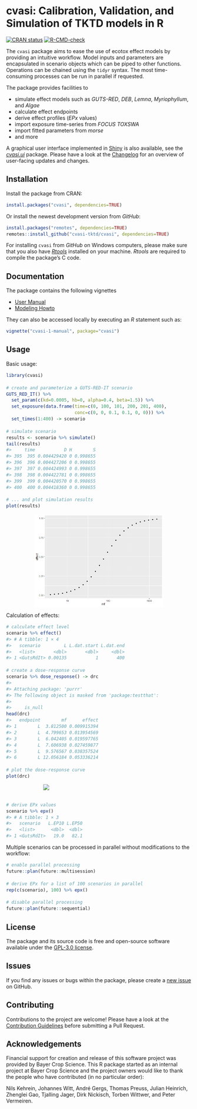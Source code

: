 
<!-- README.md is generated from README.Rmd. Please edit that file -->

# cvasi: Calibration, Validation, and Simulation of TKTD models in R

<!-- badges: start -->

[![CRAN
status](https://www.r-pkg.org/badges/version/cvasi)](https://cran.r-project.org/package=cvasi)
[![R-CMD-check](https://github.com/cvasi-tktd/cvasi/actions/workflows/R-CMD-check.yaml/badge.svg)](https://github.com/cvasi-tktd/cvasi/actions/workflows/R-CMD-check.yaml)
<!--[![Codecov test coverage](https://codecov.io/gh/xy/cvasi/branch/main/graph/badge.svg)](https://app.codecov.io/gh/xy/cvasi?branch=main)-->
<!-- badges: end -->

The `cvasi` package aims to ease the use of ecotox effect models by
providing an intuitive workflow. Model inputs and parameters are
encapsulated in scenario objects which can be piped to other functions.
Operations can be chained using the `tidyr` syntax. The most
time-consuming processes can be run in parallel if requested.

The package provides facilities to

- simulate effect models such as *GUTS-RED*, *DEB*, *Lemna*,
  *Myriophyllum*, and *Algae*
- calculate effect endpoints
- derive effect profiles (*EPx* values)
- import exposure time-series from *FOCUS TOXSWA*
- import fitted parameters from *morse*
- and more

A graphical user interface implemented in
[Shiny](https://posit.co/products/open-source/rstudio/) is also
available, see the *[cvasi.ui](https://github.com/cvasi-tktd/cvasi.ui/)*
package. Please have a look at the [Changelog](NEWS.md) for an overview
of user-facing updates and changes.

## Installation

Install the package from CRAN:

``` r
install.packages("cvasi", dependencies=TRUE)
```

Or install the newest development version from *GitHub*:

``` r
install.packages("remotes", dependencies=TRUE)
remotes::install_github("cvasi-tktd/cvasi", dependencies=TRUE)
```

For installing `cvasi` from *GitHub* on Windows computers, please make
sure that you also have
[*Rtools*](https://cran.r-project.org/bin/windows/Rtools/) installed on
your machine. *Rtools* are required to compile the package’s C code.

## Documentation

The package contains the following vignettes

- [User
  Manual](https://github.com/cvasi-tktd/cvasi/blob/main/doc/cvasi-1-manual.md)
- [Modeling
  Howto](https://github.com/cvasi-tktd/cvasi/blob/main/doc/cvasi-2-howto.md)

They can also be accessed locally by executing an *R* statement such as:

``` r
vignette("cvasi-1-manual", package="cvasi")
```

## Usage

Basic usage:

``` r
library(cvasi)

# create and parameterize a GUTS-RED-IT scenario
GUTS_RED_IT() %>%
  set_param(c(kd=0.0005, hb=0, alpha=0.4, beta=1.5)) %>%
  set_exposure(data.frame(time=c(0, 100, 101, 200, 201, 400),
                          conc=c(0, 0, 0.1, 0.1, 0, 0))) %>%
  set_times(1:400) -> scenario

# simulate scenario
results <- scenario %>% simulate()
tail(results)
#>     time           D H        S
#> 395  395 0.004429420 0 0.998655
#> 396  396 0.004427206 0 0.998655
#> 397  397 0.004424993 0 0.998655
#> 398  398 0.004422781 0 0.998655
#> 399  399 0.004420570 0 0.998655
#> 400  400 0.004418360 0 0.998655

# ... and plot simulation results
plot(results)
```

<img src="doc/figures/readme-unnamed-chunk-5-1.png" width="70%" style="display: block; margin: auto;" />

Calculation of effects:

``` r
# calculate effect level
scenario %>% effect()
#> # A tibble: 1 × 4
#>   scenario         L L.dat.start L.dat.end
#>   <list>       <dbl>       <dbl>     <dbl>
#> 1 <GutsRdIt> 0.00135           1       400

# create a dose-response curve
scenario %>% dose_response() -> drc
#> 
#> Attaching package: 'purrr'
#> The following object is masked from 'package:testthat':
#> 
#>     is_null
head(drc)
#>   endpoint        mf      effect
#> 1        L  3.812500 0.009915394
#> 2        L  4.799653 0.013954569
#> 3        L  6.042405 0.019597765
#> 4        L  7.606938 0.027459877
#> 5        L  9.576567 0.038357524
#> 6        L 12.056184 0.053336214

# plot the dose-response curve
plot(drc)
```

<img src="doc/figures/readme-unnamed-chunk-6-1.png" width="60%" style="display: block; margin: auto;" />

``` r

# derive EPx values
scenario %>% epx()
#> # A tibble: 1 × 3
#>   scenario   L.EP10 L.EP50
#>   <list>      <dbl>  <dbl>
#> 1 <GutsRdIt>   19.0   82.1
```

Multiple scenarios can be processed in parallel without modifications to
the workflow:

``` r
# enable parallel processing
future::plan(future::multisession)

# derive EPx for a list of 100 scenarios in parallel
rep(c(scenario), 100) %>% epx()

# disable parallel processing
future::plan(future::sequential)
```

## License

The package and its source code is free and open-source software
available under the [GPL-3.0
license](https://github.com/cvasi-tktd/cvasi/blob/main/LICENSE.md).

## Issues

If you find any issues or bugs within the package, please create a [new
issue](https://github.com/cvasi-tktd/cvasi/issues) on GitHub.

## Contributing

Contributions to the project are welcome! Please have a look at the
[Contribution
Guidelines](https://github.com/cvasi-tktd/cvasi/blob/main/CONTRIBUTING.md)
before submitting a Pull Request.

## Acknowledgements

Financial support for creation and release of this software project was
provided by Bayer Crop Science. This R package started as an internal
project at Bayer Crop Science and the project owners would like to thank
the people who have contributed (in no particular order):

Nils Kehrein, Johannes Witt, André Gergs, Thomas Preuss, Julian
Heinrich, Zhenglei Gao, Tjalling Jager, Dirk Nickisch, Torben Wittwer,
and Peter Vermeiren.
